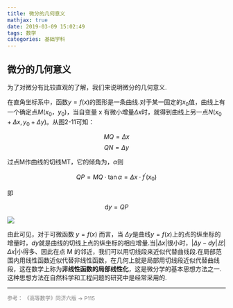 ```yaml
---
title: 微分的几何意义
mathjax: true
date: 2019-03-09 15:02:49
tags: 数学
categories: 基础学科
---
```


## 微分的几何意义

为了对微分有比较直观的了解，我们来说明微分的几何意义.

<!--more-->

在直角坐标系中，函数$y=f(x)$的图形是一条曲线.对于某一固定的$x_0$值，曲线上有一个确定点$M(x_0，y_0)$，当自变量 x 有微小增量$\Delta x$时，就得到曲线上另一点$N \left( x _ { 0 } + \Delta x , y _ { 0 } + \Delta y \right)$。从图2-11可知：
<!--![image](https://ws1.sinaimg.cn/large/006mcMYXgy1g0wk1ve1e4j30r606m75q.jpg)-->
<!--
$$\begin{aligned} M Q & = \Delta x \\
 Q N & = \Delta y \end{aligned}$$
-->

$$MQ = \Delta x$$
$$QN = \Delta y$$

过点M作曲线的切线MT，它的倾角为，$\alpha$则

$$Q P = M Q \cdot \tan \alpha = \Delta x \cdot f ^ { \prime } \left( x _ { 0 } \right)$$

即

$$\mathrm { d } y = Q P$$

![](http://image.huvjie.com/190309-02_img01.jpg)

由此可见，对于可微函数 $y = f ( x )$ 而言，当 $\Delta y$是曲线$y = f ( x )$上的点的纵坐标的增量时，$dy$就是曲线的切线上点的纵坐标的相应增量.当$| \Delta x |$很小时，$| \Delta y - d y | 比 | \Delta x |$小得多、因此在点 M 的邻近，我们可以用切线段来近似代替曲线段.在局部范围内用线性函数近似代替非线性函数，在几何上就是局部用切线段近似代替曲线段，这在数学上称为**非线性函数的局部线性化**，这是微分学的基本思想方法之一.这种思想方法在自然科学和工程问题的研究中是经常采用的.

<!--![image](https://ws2.sinaimg.cn/large/006mcMYXgy1g0wk2rx8ttj30s00h8wjo.jpg)-->

<hr/>
<span style="color:gray;font-size:12px">
参考：
《高等数学》同济六版 -> P115
</span>
